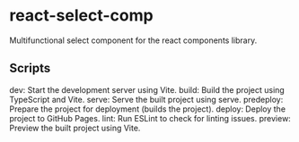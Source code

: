 # react-select-comp
Multifunctional select component for the react components library.

## Scripts
dev: Start the development server using Vite.
build: Build the project using TypeScript and Vite.
serve: Serve the built project using serve.
predeploy: Prepare the project for deployment (builds the project).
deploy: Deploy the project to GitHub Pages.
lint: Run ESLint to check for linting issues.
preview: Preview the built project using Vite.
